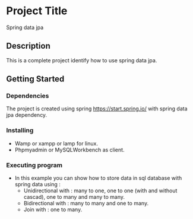 # Project Title

Spring data jpa

## Description

This is a complete project identify how to use spring data jpa.

## Getting Started

### Dependencies

The project is created using spring https://start.spring.io/ with spring data jpa dependency.

### Installing

* Wamp or xampp or lamp for linux.
* Phpmyadmin or MySQLWorkbench as client.

### Executing program
* In this example you can show how to store data in sql database with spring data using :
  - Unidirectional with : many to one, one to one (with and without cascad), one to many and many to many.
  - Bidirectional with : many to many and one to many.  
  - Join with : one to many.


